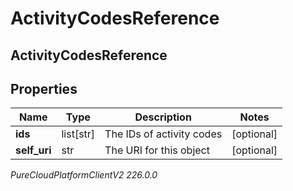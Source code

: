 # ActivityCodesReference

## ActivityCodesReference

## Properties

|Name | Type | Description | Notes|
|------------ | ------------- | ------------- | -------------|
| **ids** | list[str] | The IDs of activity codes | [optional] |
| **self_uri** | str | The URI for this object | [optional] |



_PureCloudPlatformClientV2 226.0.0_

